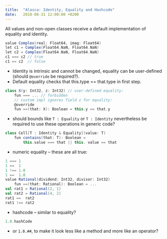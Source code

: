 ```yaml
---
title:  "Alasca: Identity, Equality and Hashcode"
date:   2018-08-31 12:00:00 +0200
---
```


All values and non-open classes receive a default implementation of equality and identity.

```scala
value Complex(real: Float64, imag: Float64)
let c1 = Complex(Float64.NaN, Float64.NaN)
let c2 = Complex(Float64.NaN, Float64.NaN)
c1 === c2 // true
c1 == c2  // false
```

- Identity is intrinsic and cannot be changed, equality can be user-defined (should `@override` be required?).
- Default equality checks that this.type == that.type in first step.

```scala
class X(y: Int32, z: Int32) // user-defined equality:
	fun === ... // forbidden
	// custom impl ignores field z for equality:
	@override
	fun ==(that: X): Boolean = this.y == that.y
```

 - should bounds like `T : Equality` or `T : Identity` nevertheless be required to use these operations in generic code?

```scala
class Cell[T : Identity & Equality](value: T)
	fun contains(that: T): Boolean =
		this.value === that || this. value == that
```

 - numeric equality – these are all true:

```scala
1 === 1
1 ==  1
1 !== 1.0
1 ==  1.0
value Rational(dividend: Int32, divisor: Int32)
	fun ==(that: Rational): Boolean = ...
val rat1 = Rational(2, 1)
val rat2 = Rational(4, 2)
rat1 ==  rat2
rat1 !== rat2
```

- hashcode – similar to equality?

```scala
1.0.hashCode
```
- or `1.0.##`, to make it look less like a method and more like an operator?
